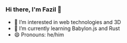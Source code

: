 ### Hi there, I'm Fazil 👋

- 🔭 I’m interested in web technologies and 3D
- 🌱 I’m currently learning Babylon.js and Rust
- 😄 Pronouns: he/him

<!--
[![Fazil's GitHub stats](https://github-readme-stats.vercel.app/api?username=fazil47&theme=tokyonight)](https://github.com/anuraghazra/github-readme-stats)
-->

<!--
**fazil47/fazil47** is a ✨ _special_ ✨ repository because its `README.md` (this file) appears on your GitHub profile.

Here are some ideas to get you started:

- 🔭 I’m interested 
- 🌱 I’m currently learning
- 👯 I’m looking to collaborate on ...
- 🤔 I’m looking for help with ...
- 📫 How to reach me: 
- 😄 Pronouns: he/him
-->
